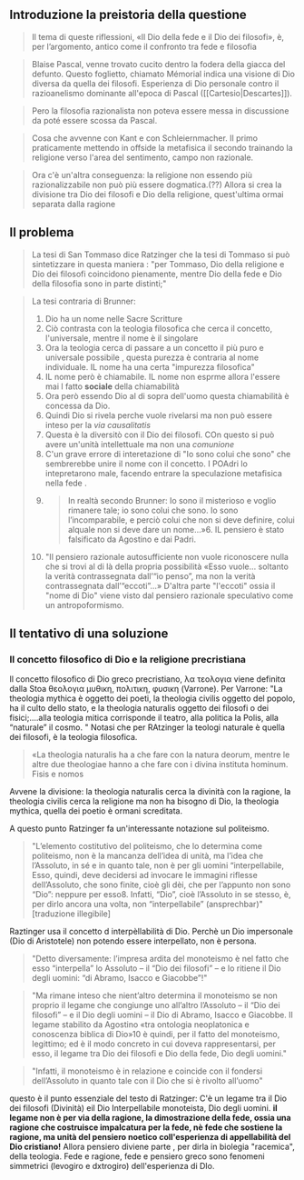 ## Introduzione la preistoria della questione

>Il tema di queste riflessioni, «Il Dio della fede e il Dio dei filosofi», è, per l’argomento, antico come il confronto tra fede e filosofia

>Blaise Pascal, venne trovato cucito dentro la fodera della giacca del defunto. Questo foglietto, chiamato Mémorial indica una visione di Dio diversa da quella dei filosofi. Esperienza di Dio personale contro il razioanelismo dominante all'epoca di Pascal ([[Cartesio|Descartes]]).

>Pero la filosofia razionalista non poteva essere messa in discussione da poté essere scossa da Pascal.

>Cosa che avvenne con Kant e con Schleiernmacher. Il primo praticamente mettendo in offside la metafisica il secondo trainando la religione verso l'area del sentimento,  campo non razionale.

>Ora c'è un'altra conseguenza: la religione non essendo più razionalizzabile non può più essere dogmatica.(??) Allora si crea la divisione tra Dio dei filosofi e Dio della religione, quest'ultima ormai separata dalla ragione

## Il problema

>La tesi di San Tommaso
>dice Ratzinger che la tesi di Tommaso si può sintetizzare in questa maniera : "per Tommaso, Dio della religione e Dio dei filosofi coincidono pienamente, mentre Dio della fede e Dio della filosofia sono in parte distinti;"

>La tesi contraria di Brunner:
>1. Dio ha un nome nelle Sacre Scritture
>2. Ciò contrasta con la teologia  filosofica che cerca il concetto, l'universale, mentre il nome  è il singolare
>3. Ora la teologia cerca di passare a un concetto il più puro e universale possibile , questa purezza è contraria al nome individuale. IL nome ha una certa "impurezza filosofica"
>4. IL nome però è chiamabile. IL nome non esprme allora l'essere mai l fatto **sociale** della chiamabilità
>5. Ora però essendo Dio al di sopra dell'uomo questa chiamabilità è concessa da Dio.
>6.  Quindi Dio si rivela perche vuole rivelarsi ma non può essere inteso per la _via causalitatis_ 
>7. Questa è la diversitò con il Dio dei filosofi. COn questo si può avere un'unità intellettuale ma non una _comunione_
>8. C'un grave errore di interetazione di "Io sono colui che sono" che sembrerebbe unire il nome con il concetto. I POAdri lo intepretarono male, facendo entrare la speculazione metafisica nella fede . 
>9. >In realtà secondo Brunner: Io sono il misterioso e voglio rimanere tale; io sono colui che sono. Io sono l’incomparabile, e perciò colui che non si deve definire, colui alquale non si deve dare un nome…»6.  IL pensiero è stato falsificato da Agostino e dai Padri.
>10. "Il pensiero razionale autosufficiente non vuole riconoscere
nulla che si trovi al di là della propria possibilità  «Esso vuole… soltanto la verità contrassegnata dall’“io penso”, ma non la verità contrassegnata dall’“eccoti”…»
>D'altra parte "l'eccoti" ossia il "nome di Dio" viene visto dal pensiero razionale speculativo come un antropoformismo.

## Il tentativo di una soluzione

### Il concetto filosofico di Dio e la religione precristiana
Il concetto  filosofico di Dio greco precristiano, λα τεολογια  viene definitα dalla Stoa θεολογια μυθικη, πολιτικη, φυσικη (Varrone).
Per Varrone: "La theologia mythica è oggetto dei poeti, la theologia civilis oggetto del popolo, ha il culto dello stato, e la theologia naturalis oggetto dei filosofi o dei fisici;....alla teologia mitica corrisponde il teatro, alla politica la Polis, alla “naturale” il cosmo.  "
Notasi che per RAtzinger la teologi  naturale è quella dei filosofi, è la teologia filosofica.
> «La theologia naturalis ha a che fare con la natura deorum, mentre le altre due theologiae hanno a che fare con i divina instituta hominum.  
> Fisis e nomos


Avvene la divisione: la theologia  naturalis cerca la divinità  con la ragione, la theologia civilis cerca la religione ma non ha bisogno di Dio, la theologia  mythica, quella dei poetio è ormani screditata.

A questo punto Ratzinger fa un'interessante notazione sul politeismo.
>"L’elemento
costitutivo del politeismo, che lo determina come
politeismo, non è la mancanza dell’idea di
unità, ma l’idea che l’Assoluto, in sé e in quanto
tale, non è per gli uomini “interpellabile, Esso, quindi, deve decidersi ad invocare
le immagini riflesse dell’Assoluto, che sono
finite, cioè gli dèi, che per l’appunto non sono
“Dio”: neppure per esso8. Infatti, “Dio”, cioè
l’Assoluto in se stesso, è, per dirlo ancora una
volta, non “interpellabile” (ansprechbar)" \[traduzione illegibile]

Raztinger usa il concetto d interpèllabilità di Dio. Perchè un Dio impersonale (Dio di Aristotele) non potendo essere interpellato, non è persona.



>"Detto diversamente: l’impresa ardita
del monoteismo è nel fatto che esso “interpella”
lo Assoluto – il “Dio dei filosofi” – e lo ritiene il
Dio degli uomini: “di Abramo, Isacco e Giacobbe”!"

>"Ma rimane inteso che nient’altro
determina il monoteismo se non proprio il
legame che congiunge uno all’altro l’Assoluto –
il “Dio dei filosofi” – e il Dio degli uomini – il
Dio di Abramo, Isacco e Giacobbe. Il legame stabilito
da Agostino «tra ontologia neoplatonica e
conoscenza biblica di Dio»10 è quindi, per il fatto
del monoteismo, legittimo; ed è il modo concreto
in cui doveva rappresentarsi, per esso, il legame
tra Dio dei filosofi e Dio della fede, Dio degli
uomini."


>"Infatti, il monoteismo è in
relazione e coincide con il fondersi dell’Assoluto
in quanto tale con il Dio che si è rivolto all’uomo"

questo è il punto essenziale del testo di Ratzinger:
C'è un legame tra il Dio dei filosofi (Divinità) eil Dio Interpellabile monoteista, Dio degli uomini. **il legame non è per via della ragione, la dimostrazione della fede, ossia una ragione che costruisce impalcatura per la fede, nè fede che sostiene la ragione, ma unità del pensiero noetico coll'esperienza di appellabilità del Dio cristiano!**
Allora pensiero diviene parte , per dirla in biolegia "racemica", della teologia. Fede e ragione, fede e pensiero greco sono fenomeni simmetrici (levogiro e dxtrogiro) dell'esperienza di DIo.






